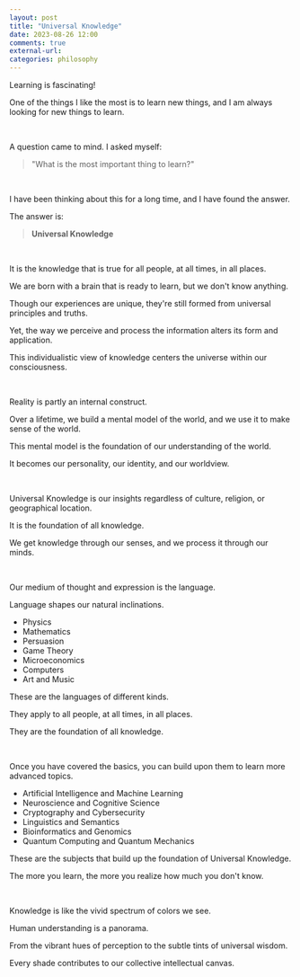 ```yaml
---
layout: post
title: "Universal Knowledge"
date: 2023-08-26 12:00
comments: true
external-url:
categories: philosophy
---
```


Learning is fascinating!

One of the things I like the most is to learn new things, and I am always looking for new things to learn.

&nbsp;

A question came to mind. I asked myself:

> "What is the most important thing to learn?"

&nbsp;

I have been thinking about this for a long time, and I have found the answer.

The answer is:

> **Universal Knowledge**

&nbsp;

It is the knowledge that is true for all people, at all times, in all places.

We are born with a brain that is ready to learn, but we don't know anything.

Though our experiences are unique, they're still formed from universal principles and truths.

Yet, the way we perceive and process the information alters its form and application.

This individualistic view of knowledge centers the universe within our consciousness.

&nbsp;

Reality is partly an internal construct.

Over a lifetime, we build a mental model of the world, and we use it to make sense of the world.

This mental model is the foundation of our understanding of the world.

It becomes our personality, our identity, and our worldview.

&nbsp;

Universal Knowledge is our insights regardless of culture, religion, or geographical location.

It is the foundation of all knowledge.

We get knowledge through our senses, and we process it through our minds.

&nbsp;

Our medium of thought and expression is the language.

Language shapes our natural inclinations.

- Physics
- Mathematics
- Persuasion
- Game Theory
- Microeconomics
- Computers
- Art and Music

These are the languages of different kinds.

They apply to all people, at all times, in all places.

They are the foundation of all knowledge.

&nbsp;

Once you have covered the basics, you can build upon them to learn more advanced topics.

- Artificial Intelligence and Machine Learning
- Neuroscience and Cognitive Science
- Cryptography and Cybersecurity
- Linguistics and Semantics
- Bioinformatics and Genomics
- Quantum Computing and Quantum Mechanics

These are the subjects that build up the foundation of Universal Knowledge.

The more you learn, the more you realize how much you don't know.

&nbsp;

Knowledge is like the vivid spectrum of colors we see.

Human understanding is a panorama.

From the vibrant hues of perception to the subtle tints of universal wisdom.

Every shade contributes to our collective intellectual canvas.
